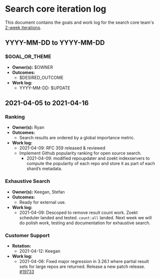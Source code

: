 # Search core iteration log

This document contains the goals and work log for the search core team's [2-week iterations](./core.md#iterations).

## YYYY-MM-DD to YYYY-MM-DD

### $GOAL_OR_THEME

- **Owner(s):** $OWNER
- **Outcomes:**
    - $DESIRED_OUTCOME
- **Work log:**
    - YYYY-MM-DD: $UPDATE

## 2021-04-05 to 2021-04-16

### Ranking

- **Owner(s):** Ryan
- **Outcomes:**
    - Search results are ordered by a global importance metric.
- **Work log:**
    - 2021-04-09: RFC 359 released & reviewed
    - Implement Github popularity ranking for open source search. 
      - 2021-04-09: modified repoupdater and zoekt indexservers to compute the popularity of each repo and store it as part of each shard’s metadata.

### Exhaustive Search

- **Owner(s):** Keegan, Stefan
- **Outcomes:**
    - Ready for external use.
- **Work log:**
    - 2021-04-09: Descoped to remove result count work. Zoekt scheduler landed and tested. `count:all` landed. Next week we will do polish work, testing and documentation for exhaustive search.

### Customer Support

- **Rotation:**
  - 2021-04-12: Keegan
- **Work log:**
  - 2021-04-06: Fixed major regression in 3.26.1 where partial result sets for large repos are returned. Release a new patch release. [#19733](https://github.com/sourcegraph/sourcegraph/issues/19733)
